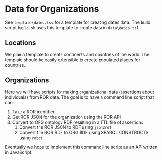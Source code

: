 # Data for Organizations

See `template\dates.tsv` for a template for creating dates data.  The build script 
`build.sh` uses this template to create data in `data\dates.ttl`
  
## Locations

We plan a template to create continents and countries of the world.  The template should 
be easily
extensible to create populated places for countries.

## Organizations

Here we will have scripts for making organizational data (assertions about individuals) from ROR
data.  The goal is to have a command line script that can:

1. Take a ROR identifier
1. Get ROR JSON for the organization using the ROR API 
1. Convert to ORG ontology RDF resulting in a TTL file of assertions
    1. Convert the ROR JSON to RDF using `json2rdf`
    1. Convert the ROR RDF to ORG RDF using SPARQL CONSTRUCTS using `robot`

Eventually we hope to implement this command line script as an API written in JavaScript.

